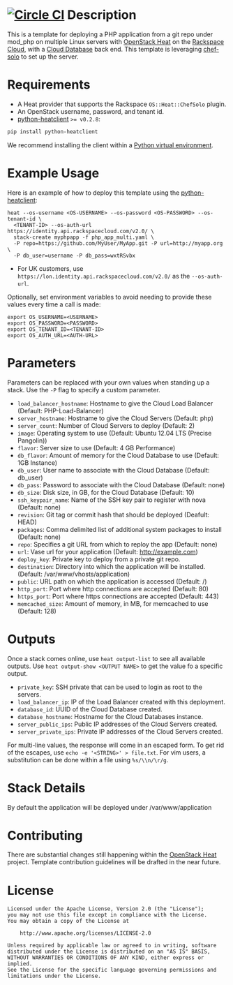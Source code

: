 [![Circle CI](https://circleci.com/gh/rackspace-orchestration-templates/php-app-clouddb/tree/master.png?style=shield)](https://circleci.com/gh/rackspace-orchestration-templates/php-app-clouddb)
Description
===========

This is a template for deploying a PHP application from a git repo under
mod_php on multiple Linux servers with [OpenStack
Heat](https://wiki.openstack.org/wiki/Heat) on the [Rackspace
Cloud](http://www.rackspace.com/cloud/), with a [Cloud
Database](http://www.rackspace.com/cloud/databases/) back end. This template is
leveraging [chef-solo](http://docs.opscode.com/chef_solo.html) to set up the
server.

Requirements
============
* A Heat provider that supports the Rackspace `OS::Heat::ChefSolo` plugin.
* An OpenStack username, password, and tenant id.
* [python-heatclient](https://github.com/openstack/python-heatclient)
`>= v0.2.8`:

```bash
pip install python-heatclient
```

We recommend installing the client within a [Python virtual
environment](http://www.virtualenv.org/).

Example Usage
=============
Here is an example of how to deploy this template using the
[python-heatclient](https://github.com/openstack/python-heatclient):

```
heat --os-username <OS-USERNAME> --os-password <OS-PASSWORD> --os-tenant-id \
  <TENANT-ID> --os-auth-url https://identity.api.rackspacecloud.com/v2.0/ \
  stack-create myphpapp -f php_app_multi.yaml \
  -P repo=https://github.com/MyUser/MyApp.git -P url=http://myapp.org \
  -P db_user=username -P db_pass=wxtRSvbx
```

* For UK customers, use `https://lon.identity.api.rackspacecloud.com/v2.0/` as
the `--os-auth-url`.

Optionally, set environment variables to avoid needing to provide these
values every time a call is made:

```
export OS_USERNAME=<USERNAME>
export OS_PASSWORD=<PASSWORD>
export OS_TENANT_ID=<TENANT-ID>
export OS_AUTH_URL=<AUTH-URL>
```

Parameters
==========
Parameters can be replaced with your own values when standing up a stack. Use
the `-P` flag to specify a custom parameter.

* `load_balancer_hostname`: Hostname to give the Cloud Load Balancer (Default:
  PHP-Load-Balancer)
* `server_hostname`: Hostname to give the Cloud Servers (Default: php)
* `server_count`: Number of Cloud Servers to deploy (Default: 2)
* `image`: Operating system to use (Default: Ubuntu 12.04 LTS (Precise
  Pangolin))
* `flavor`: Server size to use (Default: 4 GB Performance)
* `db_flavor`: Amount of memory for the Cloud Database to use (Default: 1GB
  Instance)
* `db_user`: User name to associate with the Cloud Database (Default: db_user)
* `db_pass`: Password to associate with the Cloud Database (Default:
  none)
* `db_size`: Disk size, in GB, for the Cloud Database (Default: 10)
* `ssh_keypair_name`: Name of the SSH key pair to register with nova (Default:
  none)
* `revision`: Git tag or commit hash that should be deployed (Deafult:
  HEAD)
* `packages`: Comma delimited list of additional system packages to install
  (Default: none)
* `repo`: Specifies a git URL from which to reploy the app (Default: none)
* `url`: Vase url for your application (Default: http://example.com)
* `deploy_key`: Private key to deploy from a private git repo.
* `destination`: Directory into which the application will be installed.
  (Default: /var/www/vhosts/application)
* `public`: URL path on which the application is accessed (Default: /)
* `http_port`: Port where http connections are accepted (Default: 80)
* `https_port`: Port where https connections are accepted (Default: 443)
* `memcached_size`: Amount of memory, in MB, for memcached to use (Default:
  128)

Outputs
=======
Once a stack comes online, use `heat output-list` to see all available outputs.
Use `heat output-show <OUTPUT NAME>` to get the value fo a specific output.

* `private_key`: SSH private that can be used to login as root to the servers.
* `load_balancer_ip`: IP of the Load Balancer created with this deployment.
* `database_id`: UUID of the Cloud Database created.
* `database_hostname`: Hostname for the Cloud Databases instance.
* `server_public_ips`: Public IP addresses of the Cloud Servers created.
* `server_private_ips`: Private IP addresses of the Cloud Servers created.

For multi-line values, the response will come in an escaped form. To get rid of
the escapes, use `echo -e '<STRING>' > file.txt`. For vim users, a substitution
can be done within a file using `%s/\\n/\r/g`.

Stack Details
=============
By default the application will be deployed under /var/www/application

Contributing
============
There are substantial changes still happening within the [OpenStack
Heat](https://wiki.openstack.org/wiki/Heat) project. Template contribution
guidelines will be drafted in the near future.

License
=======
```
Licensed under the Apache License, Version 2.0 (the "License");
you may not use this file except in compliance with the License.
You may obtain a copy of the License at

    http://www.apache.org/licenses/LICENSE-2.0

Unless required by applicable law or agreed to in writing, software
distributed under the License is distributed on an "AS IS" BASIS,
WITHOUT WARRANTIES OR CONDITIONS OF ANY KIND, either express or implied.
See the License for the specific language governing permissions and
limitations under the License.
```
